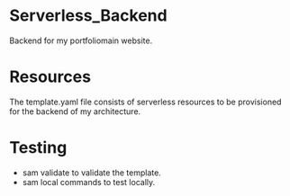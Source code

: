 # Serverless_Backend

Backend for my portfoliomain website.

# Resources

The template.yaml file consists of serverless resources to be provisioned for the backend of my architecture.

# Testing

- sam validate to validate the template.
- sam local commands to test locally.
